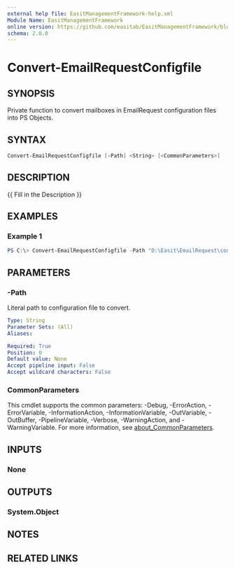 ```yaml
---
external help file: EasitManagementFramework-help.xml
Module Name: EasitManagementFramework
online version: https://github.com/easitab/EasitManagementFramework/blob/development/docs/v1/Convert-EmailRequestConfigfile.md
schema: 2.0.0
---
```


# Convert-EmailRequestConfigfile

## SYNOPSIS

Private function to convert mailboxes in EmailRequest configuration files into PS Objects.

## SYNTAX

```powershell
Convert-EmailRequestConfigfile [-Path] <String> [<CommonParameters>]
```

## DESCRIPTION

{{ Fill in the Description }}

## EXAMPLES

### Example 1

```powershell
PS C:\> Convert-EmailRequestConfigfile -Path "D:\Easit\EmailRequest\config_prod.xml"
```

## PARAMETERS

### -Path

Literal path to configuration file to convert.

```yaml
Type: String
Parameter Sets: (All)
Aliases:

Required: True
Position: 0
Default value: None
Accept pipeline input: False
Accept wildcard characters: False
```

### CommonParameters

This cmdlet supports the common parameters: -Debug, -ErrorAction, -ErrorVariable, -InformationAction, -InformationVariable, -OutVariable, -OutBuffer, -PipelineVariable, -Verbose, -WarningAction, and -WarningVariable. For more information, see [about_CommonParameters](http://go.microsoft.com/fwlink/?LinkID=113216).

## INPUTS

### None

## OUTPUTS

### System.Object

## NOTES

## RELATED LINKS
